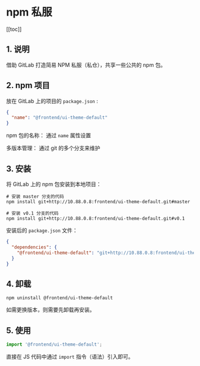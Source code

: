 # npm 私服

[[toc]]

## 1. 说明

借助 GitLab 打造简易 NPM 私服（私仓），共享一些公共的 npm 包。

## 2. npm 项目

放在 GitLab 上的项目的 `package.json` :

```json
{
  "name": "@frontend/ui-theme-default"
}
```

npm 包的名称： 通过 `name` 属性设置 

多版本管理： 通过 git 的多个分支来维护

## 3. 安装

将 GitLab 上的 npm 包安装到本地项目：

```shell
# 安装 master 分支的代码
npm install git+http://10.88.0.8:frontend/ui-theme-default.git#master

# 安装 v0.1 分支的代码
npm install git+http://10.88.0.8:frontend/ui-theme-default.git#v0.1
```

安装后的 `package.json` 文件：

```json
{
  "dependencies": {
    "@frontend/ui-theme-default": "git+http://10.88.0.8:frontend/ui-theme-default.git#master"
  }
}
```

## 4. 卸载

```shell
npm uninstall @frontend/ui-theme-default
```

如需更换版本，则需要先卸载再安装。

## 5. 使用

```javascript
import '@frontend/ui-theme-default';
```

直接在 JS 代码中通过 `import` 指令（语法）引入即可。
